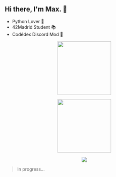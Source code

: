 ## Hi there, I'm Max. 👋
- Python Lover 🐍
- 42Madrid Student 📚
- Codédex Discord Mod 🔨

<p align="center"><img src="https://github-readme-stats.vercel.app/api/top-langs/?username=SoMaxB&layout=compact&hide=TSQL&theme=tokyonight" height="170">
<p align="center"><img src="https://github-readme-stats.vercel.app/api?username=SoMaxB&count_private=true&show_icons=true&&theme=tokyonight&include_all_commits=true" height="170"></p> <!--width="400-->
<p align="center" ><img src="https://github-readme-streak-stats.herokuapp.com?user=SoMaxB&theme=tokyonight"></p>

> In progress...
<!--
Solucionar el top-langs.
Cambiar la imagen de stats por el logo de GitHub.
**SoMaxB/SoMaxB** is a ✨ _special_ ✨ repository because its `README.md` (this file) appears on your GitHub profile.

Here are some ideas to get you started:

- 🔭 I’m currently working on ...
- 🌱 I’m currently learning ...
- 👯 I’m looking to collaborate on ...
- 🤔 I’m looking for help with ...
- 💬 Ask me about ...
- 📫 How to reach me: ...
- 😄 Pronouns: ...
- ⚡ Fun fact: ...
-->
